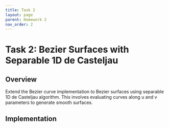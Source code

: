 ```yaml
---
title: Task 2
layout: page
parent: Homework 2
nav_order: 2
---
```


# Task 2: Bezier Surfaces with Separable 1D de Casteljau

## Overview

Extend the Bezier curve implementation to Bezier surfaces using separable 1D de Casteljau algorithm. This involves evaluating curves along u and v parameters to generate smooth surfaces.

## Implementation
